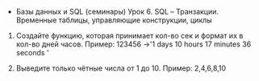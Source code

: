 * Базы данных и SQL (семинары)
Урок 6. SQL – Транзакции. Временные таблицы, управляющие конструкции, циклы


1. Создайте функцию, которая принимает кол-во сек и формат их в кол-во дней часов.
Пример: 123456 ->'1 days 10 hours 17 minutes 36 seconds '

2. Выведите только чётные числа от 1 до 10.
Пример: 2,4,6,8,10

